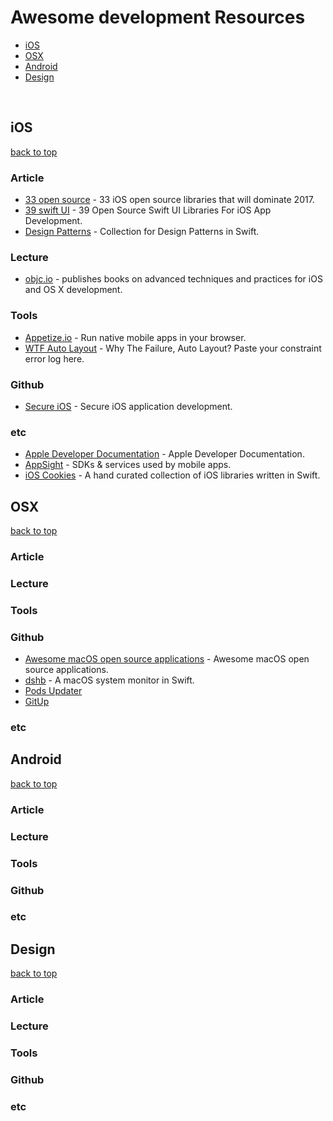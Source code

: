 # Awesome development Resources

- [iOS](#ios)
- [OSX](#osx)
- [Android](#android)
- [Design](#design)
 
 
## iOS
[back to top](#readme)
  
### Article
* [33 open source](https://medium.com/app-coder-io/33-ios-open-source-libraries-that-will-dominate-2017-4762cf3ce449) - 33 iOS open source libraries that will dominate 2017.
* [39 swift UI](https://medium.mybridge.co/39-open-source-swift-ui-libraries-for-ios-app-development-da1f8dc61a0f) - 39 Open Source Swift UI Libraries For iOS App Development.
* [Design Patterns](https://medium.com/swiftworld/collection-for-design-patterns-in-swift-67265359aa47) - Collection for Design Patterns in Swift.


### Lecture
* [objc.io](https://www.objc.io) - publishes books on advanced techniques and practices for iOS and OS X development.


### Tools
* [Appetize.io](https://appetize.io) - Run native mobile apps in your browser.
* [WTF Auto Layout](https://www.wtfautolayout.com) - Why The Failure, Auto Layout? Paste your constraint error log here.


### Github
* [Secure iOS](https://github.com/felixgr/secure-ios-app-dev) - Secure iOS application development.


### etc
* [Apple Developer Documentation](https://developer.apple.com/documentation) - Apple Developer Documentation.
* [AppSight](https://www.appsight.io) - SDKs & services used by mobile apps.
* [iOS Cookies](https://ioscookies.com) - A hand curated collection of iOS libraries written in Swift.



## OSX
[back to top](#readme)

### Article


### Lecture


### Tools


### Github
* [Awesome macOS open source applications](https://github.com/serhii-londar/open-source-mac-os-apps) - Awesome macOS open source applications.
* [dshb](https://github.com/beltex/dshb) - A macOS system monitor in Swift.
* [Pods Updater](https://github.com/kizitonwose/PodsUpdater)
* [GitUp](https://github.com/git-up/GitUp)


### etc



## Android
[back to top](#readme)

### Article


### Lecture


### Tools


### Github


### etc
 


## Design
[back to top](#readme)

### Article


### Lecture


### Tools


### Github


### etc



